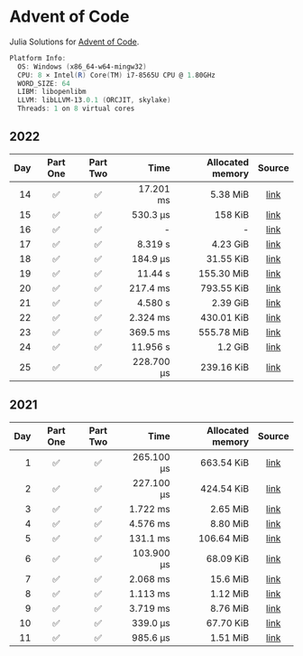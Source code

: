 # Advent of Code

Julia Solutions for [Advent of Code](https://adventofcode.com/2022/day/22).

```powershell
Platform Info:
  OS: Windows (x86_64-w64-mingw32)
  CPU: 8 × Intel(R) Core(TM) i7-8565U CPU @ 1.80GHz
  WORD_SIZE: 64
  LIBM: libopenlibm
  LLVM: libLLVM-13.0.1 (ORCJIT, skylake)
  Threads: 1 on 8 virtual cores
```

## 2022

| Day | Part One |Part Two | Time | Allocated memory | Source |
|----:|:-------: |:-------:|-----:|-----------------:|:------:|
| 14 | :white_check_mark: |  :white_check_mark: | 17.201 ms | 5.38 MiB | [link](https://github.com/jake484/adventofcode/blob/master/2022/day14.jl) |
| 15 | :white_check_mark: |  :white_check_mark: | 530.3 μs | 158 KiB | [link](https://github.com/jake484/adventofcode/blob/master/2022/day15_.jl) |
| 16 | :white_check_mark: |  :white_check_mark: | - | - | [link](https://github.com/jake484/adventofcode/blob/master/2022/day16_.jl) |
| 17 | :white_check_mark: |  :white_check_mark: | 8.319 s | 4.23 GiB | [link](https://github.com/jake484/adventofcode/blob/master/2022/day17_.jl) |
| 18 | :white_check_mark: |  :white_check_mark: | 184.9 μs | 31.55 KiB | [link](https://github.com/jake484/adventofcode/blob/master/2022/day18.jl) |
| 19 | :white_check_mark: |  :white_check_mark: | 11.44 s | 155.30 MiB | [link](https://github.com/jake484/adventofcode/blob/master/2022/day19.jl) |
| 20 | :white_check_mark: |  :white_check_mark: | 217.4 ms | 793.55 KiB | [link](https://github.com/jake484/adventofcode/blob/master/2022/day20.jl) |
| 21 | :white_check_mark: |  :white_check_mark: | 4.580 s | 2.39 GiB | [link](https://github.com/jake484/adventofcode/blob/master/2022/day21.jl) |
| 22 | :white_check_mark: |  :white_check_mark: | 2.324 ms | 430.01 KiB | [link](https://github.com/jake484/adventofcode/blob/master/2022/day22.jl) |
| 23 | :white_check_mark: |  :white_check_mark: | 369.5 ms | 555.78 MiB | [link](https://github.com/jake484/adventofcode/blob/master/2022/day23.jl) |
| 24 | :white_check_mark: |  :white_check_mark: | 11.956 s | 1.2 GiB | [link](https://github.com/jake484/adventofcode/blob/master/2022/day24.jl)
| 25 | :white_check_mark: |  :white_check_mark: | 228.700 μs | 239.16 KiB | [link](https://github.com/jake484/adventofcode/blob/master/2022/day25.jl) |

## 2021

| Day | Part One |Part Two | Time | Allocated memory | Source |
|----:|:-------: |:-------:|-----:|-----------------:|:------:|
| 1 | :white_check_mark: |  :white_check_mark: | 265.100 μs | 663.54 KiB | [link](https://github.com/jake484/adventofcode/blob/master/2021/day1.jl) |
| 2 | :white_check_mark: |  :white_check_mark: | 227.100 μs | 424.54 KiB | [link](https://github.com/jake484/adventofcode/blob/master/2021/day2.jl) |
| 3 | :white_check_mark: |  :white_check_mark: | 1.722 ms | 2.65 MiB | [link](https://github.com/jake484/adventofcode/blob/master/2021/day3.jl) |
| 4 | :white_check_mark: |  :white_check_mark: | 4.576 ms | 8.80 MiB | [link](https://github.com/jake484/adventofcode/blob/master/2021/day4.jl) |
| 5 | :white_check_mark: |  :white_check_mark: | 131.1 ms | 106.64 MiB | [link](https://github.com/jake484/adventofcode/blob/master/2021/day5.jl) |
| 6 | :white_check_mark: |  :white_check_mark: | 103.900 μs | 68.09 KiB | [link](https://github.com/jake484/adventofcode/blob/master/2021/day6.jl) |
| 7 | :white_check_mark: |  :white_check_mark: | 2.068 ms | 15.6 MiB | [link](https://github.com/jake484/adventofcode/blob/master/2021/day7.jl) |
| 8 | :white_check_mark: |  :white_check_mark: | 1.113 ms | 1.12 MiB | [link](https://github.com/jake484/adventofcode/blob/master/2021/day8.jl) |
| 9 | :white_check_mark: |  :white_check_mark: | 3.719 ms | 8.76 MiB | [link](https://github.com/jake484/adventofcode/blob/master/2021/day9.jl) |
| 10 | :white_check_mark: |  :white_check_mark: | 339.0 μs| 67.70 KiB | [link](https://github.com/jake484/adventofcode/blob/master/2021/day10.jl) |
| 11 | :white_check_mark: |  :white_check_mark: | 985.6 μs| 1.51 MiB | [link](https://github.com/jake484/adventofcode/blob/master/2021/day11.jl) |